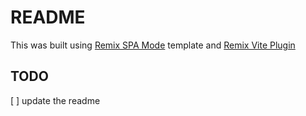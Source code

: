 # README
This was built using [Remix SPA Mode](https://remix.run/docs/en/main/future/spa-mode) template and [Remix Vite Plugin](https://remix.run/docs/en/main/future/vite)

## TODO
[ ] update the readme
